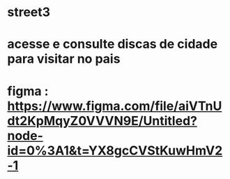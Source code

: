 # street3
#   acesse e consulte discas de cidade para visitar no pais
# figma : https://www.figma.com/file/aiVTnUdt2KpMqyZ0VVVN9E/Untitled?node-id=0%3A1&t=YX8gcCVStKuwHmV2-1


